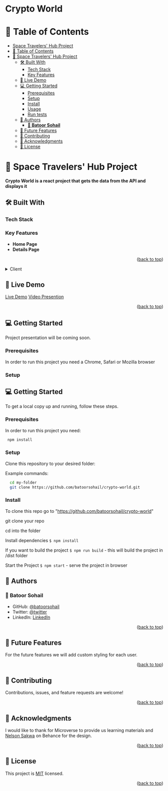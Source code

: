 <a name="readme-top"></a>

# Crypto World

# 📗 Table of Contents

- [Space Travelers' Hub Project](#space-travelers-hub-project)
- [📗 Table of Contents](#-table-of-contents)
- [📖 Space Travelers' Hub Project ](#-space-travelers-hub-project-)
  - [🛠 Built With ](#-built-with-)
    - [Tech Stack ](#tech-stack-)
    - [Key Features ](#key-features-)
  - [🚀 Live Demo ](#-live-demo-)
  - [💻 Getting Started ](#-getting-started-)
    - [Prerequisites ](#prerequisites-)
    - [Setup ](#setup-)
    - [Install ](#install-)
    - [Usage ](#usage-)
    - [Run tests ](#run-tests-)
  - [👥 Authors ](#-authors-)
    - [👤 **Batoor Sohail**](#-batoor-sohail)
  - [🔭 Future Features ](#-future-features-)
  - [🤝 Contributing ](#-contributing-)
  - [🙏 Acknowledgments ](#-acknowledgments-)
  - [📝 License ](#-license-)

# 📖 Space Travelers' Hub Project <a name="about-project"></a>

**Crypto World is a react project that gets the data from the API and displays it**

## 🛠 Built With <a name="built-with"></a>

### Tech Stack <a name="tech-stack"></a>

### Key Features <a name="key-features"></a>

- **Home Page**
- **Details Page**

<p align="right">(<a href="#readme-top">back to top</a>)</p>

<details>
  <summary>Client</summary>
  <ul>
    <li>HTML</li>
    <li>CSS</li>
    <li>JS</li>
    <li>Git</li>
    <li>Jest</li>
    <li>React</li>
    <li>Redux</li>
    <li>Redux Toolkit</li>
  </ul>
</details>

## 🚀 Live Demo <a name="live-demo"></a>

[Live Demo](https://crypto-world-microverse.netlify.app/)
[Video Presention](https://www.loom.com/share/c61ecf94b0b34402b7193935d5c5548e)

<p align="right">(<a href="#readme-top">back to top</a>)</p>

## 💻 Getting Started <a name="getting-started"></a>

Project presentation will be coming soon.

### Prerequisites <a name="prerequisites"></a>

In order to run this project you need a Chrome, Safari or Mozilla browser

### Setup <a name="setup"></a>

<!-- GETTING STARTED -->

## 💻 Getting Started <a name="getting-started"></a>


To get a local copy up and running, follow these steps.

### Prerequisites

In order to run this project you need:

```sh
 npm install
```

### Setup

Clone this repository to your desired folder:


Example commands:

```sh
  cd my-folder
  git clone https://github.com/batoorsohail/crypto-world.git
```

### Install

To clone this repo go to "https://github.com/batoorsohail/crypto-world"

git clone your repo

cd into the folder

Install dependencies `$ npm install`

If you want to build the project `$ npm run build` - this will build the project in /dist folder

Start the Project `$ npm start` - serve the project in browser

## 👥 Authors <a name="authors"></a>

### 👤 **Batoor Sohail**

- GitHub: [@batoorsohail](https://github.com/batoorsohail)
- Twitter: [@twitter](https://twitter.com/sohailBatoor)
- LinkedIn: [LinkedIn](https://www.linkedin.com/in/sohail-batoor-52429b230/)

<p align="right">(<a href="#readme-top">back to top</a>)</p>

## 🔭 Future Features <a name="future-features"></a>

For the future features we will add custom styling for each user.

<p align="right">(<a href="#readme-top">back to top</a>)</p>

## 🤝 Contributing <a name="contributing"></a>

Contributions, issues, and feature requests are welcome!

<p align="right">(<a href="#readme-top">back to top</a>)</p>

## 🙏 Acknowledgments <a name="acknowledgements"></a>

I would like to thank for Microverse to provide us learning materials and [Nelson Sakwa](https://www.behance.net/gallery/31579789/Ballhead-App-(Free-PSDs)) on Behance for the design.

<p align="right">(<a href="#readme-top">back to top</a>)</p>

## 📝 License <a name="license"></a>

This project is [MIT](LICENSE) licensed.

<p align="right">(<a href="#readme-top">back to top</a>)</p>
